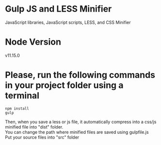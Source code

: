 # Gulp JS and LESS Minifier  
JavaScript libraries, JavaScript scripts, LESS, and CSS Minifier

# Node Version  
v11.15.0  

# Please, run the following commands in your project folder using a terminal  
```
npm install  
gulp  
```  
Then, when you save a less or js file, it automatically compress into a css/js minified file into "dist" folder.  
You can change the path where minified files are saved using gulpfile.js  
Put your source files into "src" folder  
